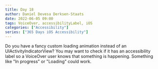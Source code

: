 ```yaml
---
title: Day 18
author: Daniel Devesa Derksen-Staats
date: 2022-06-05 09:00
tags: VoiceOver, accessibilityLabel, iOS
categories: ["Accessibility"]
series: ["365 Days iOS Accessibility"]
---
```


Do you have a fancy custom loading animation instead of an UIActivityIndicatorView? You may want to check if it has an accessibility label so a VoiceOver user knows that something is happening. Something like "In progress" or "Loading" could work.